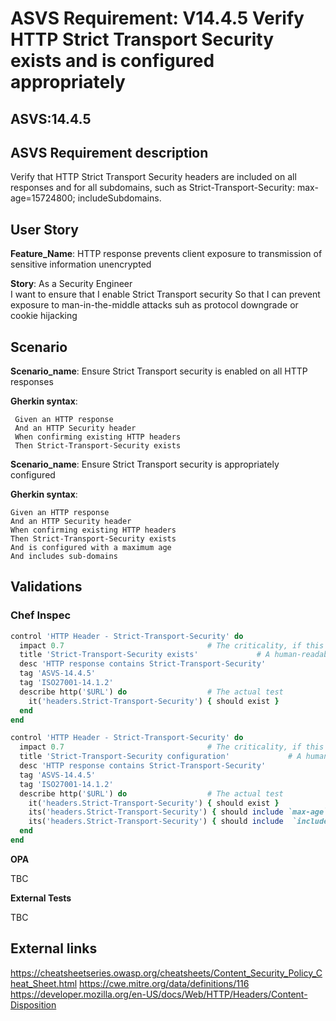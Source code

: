 # ASVS Requirement: V14.4.5 Verify HTTP Strict Transport Security exists and is configured appropriately

## ASVS:14.4.5

## ASVS Requirement description

Verify that HTTP Strict Transport Security headers are included on all responses and for all subdomains, such as Strict-Transport-Security: max-age=15724800; includeSubdomains.

## User Story

**Feature_Name**: HTTP response prevents client exposure to transmission of sensitive information unencrypted

**Story**:
As a Security Engineer\
I want to ensure that I enable Strict Transport security
So that I can prevent exposure to man-in-the-middle attacks suh as protocol downgrade or cookie hijacking

## Scenario

**Scenario_name**: Ensure Strict Transport security is enabled on all HTTP responses

**Gherkin syntax**:

```gherkin
 Given an HTTP response
 And an HTTP Security header
 When confirming existing HTTP headers
 Then Strict-Transport-Security exists
```

**Scenario_name**: Ensure Strict Transport security is appropriately configured

**Gherkin syntax**:

```gherkin
Given an HTTP response
And an HTTP Security header
When confirming existing HTTP headers
Then Strict-Transport-Security exists
And is configured with a maximum age
And includes sub-domains
```

## Validations

### Chef Inspec

```ruby
control 'HTTP Header - Strict-Transport-Security' do                        # A unique ID for this control
  impact 0.7                                # The criticality, if this control fails.
  title 'Strict-Transport-Security exists'             # A human-readable title
  desc 'HTTP response contains Strict-Transport-Security'
  tag 'ASVS-14.4.5'
  tag 'ISO27001-14.1.2'
  describe http('$URL') do                  # The actual test
    it('headers.Strict-Transport-Security') { should exist }
  end
end

control 'HTTP Header - Strict-Transport-Security' do                        # A unique ID for this control
  impact 0.7                                # The criticality, if this control fails.
  title 'Strict-Transport-Security configuration'             # A human-readable title
  desc 'HTTP response contains Strict-Transport-Security'
  tag 'ASVS-14.4.5'
  tag 'ISO27001-14.1.2'
  describe http('$URL') do                  # The actual test
    it('headers.Strict-Transport-Security') { should exist }
    its('headers.Strict-Transport-Security') { should include `max-age` }
    its('headers.Strict-Transport-Security') { should include  `includeSubDomains`}
  end
end
```

**OPA**

TBC

**External Tests**

TBC

## External links

<https://cheatsheetseries.owasp.org/cheatsheets/Content_Security_Policy_Cheat_Sheet.html>
<https://cwe.mitre.org/data/definitions/116>
<https://developer.mozilla.org/en-US/docs/Web/HTTP/Headers/Content-Disposition>
